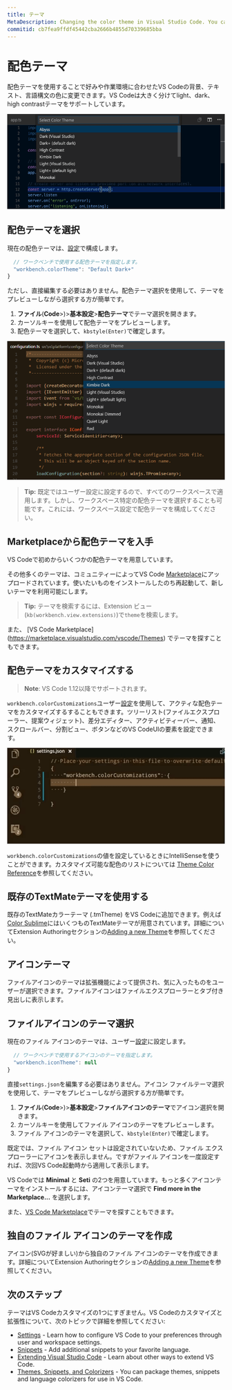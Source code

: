 ```yaml
---
title: テーマ
MetaDescription: Changing the color theme in Visual Studio Code. You can use color themes provided by VS Code, the community or create your own new themes.  TextMate .tmTheme files are supported.
commitid: cb7fea9ffdf45442cba2666b4855d70339685bba
---
```


# 配色テーマ <a id="color-themes"></a>

配色テーマを使用することで好みや作業環境に合わせたVS Codeの背景、テキスト、言語構文の色に変更できます。VS Codeは大きく分けてlight、dark、high contrastテーマをサポートしています。

![Preview themes from the Command Palette](images/themes/themes_hero.gif)

## 配色テーマを選択 <a id="selecting-the-color-theme"></a>

現在の配色テーマは、[設定](/docs/getstarted/settings.md)で構成します。

```javascript
  // ワークベンチで使用する配色テーマを指定します。
  "workbench.colorTheme": "Default Dark+"
}
```

ただし、直接編集する必要はありません。配色テーマ選択を使用して、テーマをプレビューしながら選択する方が簡単です。

1. **ファイル**(**Code**>)>**基本設定**>**配色テーマ**でテーマ選択を開きます。
2. カーソルキーを使用して配色テーマをプレビューします。
3. 配色テーマを選択して、`kbstyle(Enter)`で確定します。

![Themes in the Command Palette](images/themes/colorthemes.png)

> **Tip:** 既定ではユーザー設定に設定するので、すべてのワークスペースで適用します。しかし、ワークスペース特定の配色テーマを選択することも可能です。これには、ワークスペース設定で配色テーマを構成してください。

## Marketplaceから配色テーマを入手 <a id="color-themes-from-the-marketplace"></a>

VS Codeで初めからいくつかの配色テーマを用意しています。

その他多くのテーマは、コミュニティーによってVS Code [Marketplace](/docs/userguide/extension-gallery.md)にアップロードされています。使いたいものをインストールしたのち再起動して、新しいテーマを利用可能にします。

> **Tip:** テーマを検索するには、Extension ビュー(`kb(workbench.view.extensions)`)で`theme`を検索します。

<div class="marketplace-extensions-themes"></div>

また、 [VS Code Marketplace] (https://marketplace.visualstudio.com/vscode/Themes) でテーマを探すこともできます。

## 配色テーマをカスタマイズする <a id="customize-a-color-theme"></a>

>**Note**: VS Code 1.12以降でサポートされます。

`workbench.colorCustomizations`ユーザー[設定](/docs/getstarted/settings.md)を使用して、アクティな配色テーマをカスタマイズするすることもできます。ツリーリスト(ファイルエクスプローラー、提案ウィジェット)、差分エディター、アクティビティーバー、通知、スクロールバー、分割ビュー、ボタンなどのVS CodeUIの要素を設定できます。

![activity bar theming](images/themes/theme-activitybar.gif)

`workbench.colorCustomizations`の値を設定しているときにIntelliSenseを使うことができます。カスタマイズ可能な配色のリストについては [Theme Color Reference](/docs/getstarted/theme-color-reference.md)を参照してください。

## 既存のTextMateテーマを使用する <a id="using-existing-textmate-themes"></a>

既存のTextMateカラーテーマ (.tmTheme) をVS Codeに追加できます。例えば[Color Sublime](http://colorsublime.com/)にはいくつものTextMateテーマが用意されています。詳細についてExtension Authoringセクションの[Adding a new Theme](/docs/extensions/themes-snippets-colorizers.md#adding-a-new-theme)を参照してください。

## アイコンテーマ <a id="icon-themes"></a>

ファイルアイコンのテーマは拡張機能によって提供され、気に入ったものをユーザーが選択できます。ファイルアイコンはファイルエクスプローラーとタブ付き見出しに表示します。

## ファイルアイコンのテーマ選択 <a id="selecting-the-file-icon-theme"></a>

現在のファイル アイコンのテーマは、ユーザー[設定](/docs/getstarted/settings.md)に設定します。

```javascript
  // ワークベンチで使用するアイコンのテーマを指定します。
  "workbench.iconTheme": null
}
```

直接`settings.json`を編集する必要はありません。アイコン ファイルテーマ選択を使用して、テーマをプレビューしながら選択する方が簡単です。

1. **ファイル**(**Code**>)>**基本設定**>**ファイルアイコンのテーマ**でアイコン選択を開きます。
2. カーソルキーを使用してファイル アイコンのテーマをプレビューします。
3. ファイル アイコンのテーマを選択して、`kbstyle(Enter)`で確定します。

既定では、ファイル アイコン セットは設定されていないため、ファイル エクスプローラーにアイコンを表示しません。ですがファイル アイコンを一度設定すれば、次回VS Code起動時から適用して表示します。

VS Codeでは **Minimal** と **Seti** の2つを用意しています。もっと多くアイコンテーマをインストールするには、アイコンテーマ選択で **Find more in the Marketplace...** を選択します。

また、[VS Code Marketplace](https://marketplace.visualstudio.com/vscode/Themes)でテーマを探すこともできます。

## 独自のファイル アイコンのテーマを作成 <a id="usingcreating-your-ow-file-icon-theme"></a>

アイコン(SVGが好ましい)から独自のファイル アイコンのテーマを作成できます。詳細についてExtension Authoringセクションの[Adding a new Theme](/docs/extensions/themes-snippets-colorizers.md#adding-a-new-theme)を参照してください。

## 次のステップ

テーマはVS Codeカスタマイズの1つにすぎません。VS Codeのカスタマイズと拡張性について、次のトピックで詳細を参照してください:

* [Settings](/docs/getstarted/settings) -  Learn how to configure VS Code to your preferences through user and workspace settings.
* [Snippets](/docs/userguide/userdefinedsnippets.md) - Add additional snippets to your favorite language.
* [Extending Visual Studio Code](/docs/extensions/overview.md) - Learn about other ways to extend VS Code.
* [Themes, Snippets, and Colorizers](/docs/extensions/themes-snippets-colorizers.md) - You can package themes, snippets and language colorizers for use in VS Code.

